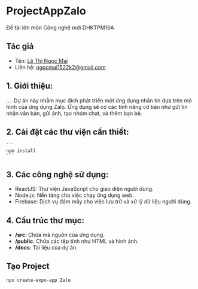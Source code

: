 # ProjectAppZalo
Đề tài lớn môn Công nghệ mới DHKTPM16A

## Tác giả

- Tên: [Lê Thị Ngọc Mai](https://github.com/ngocmai1522k2)
- Liên hệ: ngocmai1522k2@gmail.com

## 1. Giới thiệu:
....
Dự án này nhằm mục đích phát triển một ứng dụng nhắn tin dựa trên mô hình của ứng dụng Zalo. 
Ứng dụng sẽ có các tính năng cơ bản như gửi tin nhắn văn bản, gửi ảnh, tạo nhóm chat, và thêm bạn bè.

## 2. Cài đặt các thư viện cần thiết:

    ```
    npm install
    ```
## 3. Các công nghệ sử dụng:
- ReactJS: Thư viện JavaScript cho giao diện người dùng.
- Node.js: Nền tảng cho việc chạy ứng dụng web.
- Firebase: Dịch vụ đám mây cho việc lưu trữ và xử lý dữ liệu người dùng.

## 4. Cấu trúc thư mục:

- **/src**: Chứa mã nguồn của ứng dụng.
- **/public**: Chứa các tệp tĩnh như HTML và hình ảnh.
- **/docs**: Tài liệu của dự án.

## Tạo Project 
``` npx create-expo-app Zalo ```

